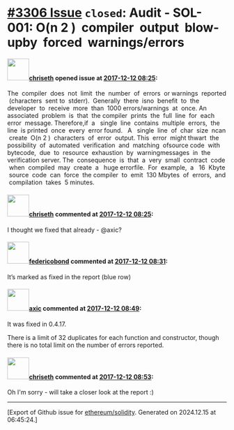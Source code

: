 # [\#3306 Issue](https://github.com/ethereum/solidity/issues/3306) `closed`: Audit - SOL-001: O(n​ 2​ )​ ​ compiler​ ​ output​ ​ blow-up​ ​ by​ ​ forced​ ​ warnings/errors

#### <img src="https://avatars.githubusercontent.com/u/9073706?v=4" width="50">[chriseth](https://github.com/chriseth) opened issue at [2017-12-12 08:25](https://github.com/ethereum/solidity/issues/3306):

The​ ​ compiler​ ​ does​ ​ not​ ​ limit​ ​ the​ ​ number​ ​ of​ ​ errors​ ​ or​ ​ warnings​ ​ reported​ ​ (characters​ ​ sent
to​ ​ stderr).​ ​ Generally​ ​ there​ ​ is​ ​ no​ ​ benefit​ ​ to​ ​ the​ ​ developer​ ​ to​ ​ receive​ ​ more​ ​ than​ ​ 1000
errors/warnings​ ​ at​ ​ once.
An​ ​ associated​ ​ problem​ ​ is​ ​ that​ ​ the​ ​ compiler​ ​ prints​ ​ the​ ​ full​ ​ line​ ​ for​ ​ each​ ​ error​ ​ message.
Therefore,​ ​ if​ ​ a ​ ​ single​ ​ line​ ​ contains​ ​ multiple​ ​ errors,​ ​ the​ ​ line​ ​ is​ ​ printed​ ​ once​ ​ every​ ​ error
found.​ ​ ​ A ​ ​ single​ ​ line​ ​ of​ ​ char​ ​ size​ ​ n ​ ​ can​ ​ create​ ​ O(n​ 2​ )​ ​ characters​ ​ of​ ​ error​ ​ output.
This​ ​ error​ ​ might​ ​ thwart​ ​ the​ ​ possibility​ ​ of​ ​ automated​ ​ verification​ ​ and​ ​ matching​ ​ of​ ​ source
code​ ​ with​ ​ bytecode,​ ​ due​ ​ to​ ​ resource​ ​ exhaustion​ ​ by​ ​ warning​ ​ messages​ ​ in​ ​ the​ ​ verification
server.
The​ ​ consequence​ ​ is​ ​ that​ ​ a ​ ​ very​ ​ small​ ​ contract​ ​ code​ ​ when​ ​ compiled​ ​ may​ ​ create​ ​ a ​ ​ huge
error​ ​ file.​ ​ For​ ​ example,​ ​ a ​ ​ 16​ ​ Kbyte​ ​ source​ ​ code​ ​ can​ ​ force​ ​ the​ ​ compiler​ ​ to​ ​ emit​ ​ 130
Mbytes​ ​ of​ ​ errors,​ ​ and​ ​ compilation​ ​ takes​ ​ 5 ​ ​ minutes.​ ​

#### <img src="https://avatars.githubusercontent.com/u/9073706?v=4" width="50">[chriseth](https://github.com/chriseth) commented at [2017-12-12 08:25](https://github.com/ethereum/solidity/issues/3306#issuecomment-350979236):

I thought we fixed that already - @axic?

#### <img src="https://avatars.githubusercontent.com/u/138426?u=3117125771b06e3aa8da468c8f41e4038d717974&v=4" width="50">[federicobond](https://github.com/federicobond) commented at [2017-12-12 08:31](https://github.com/ethereum/solidity/issues/3306#issuecomment-350980416):

It’s marked as fixed in the report (blue row)

#### <img src="https://avatars.githubusercontent.com/u/20340?v=4" width="50">[axic](https://github.com/axic) commented at [2017-12-12 08:49](https://github.com/ethereum/solidity/issues/3306#issuecomment-350984719):

It was fixed in 0.4.17.

There is a limit of 32 duplicates for each function and constructor, though there is no total limit on the number of errors reported.

#### <img src="https://avatars.githubusercontent.com/u/9073706?v=4" width="50">[chriseth](https://github.com/chriseth) commented at [2017-12-12 08:53](https://github.com/ethereum/solidity/issues/3306#issuecomment-350985760):

Oh I'm sorry - will take a closer look at the report :)


-------------------------------------------------------------------------------



[Export of Github issue for [ethereum/solidity](https://github.com/ethereum/solidity). Generated on 2024.12.15 at 06:45:24.]
